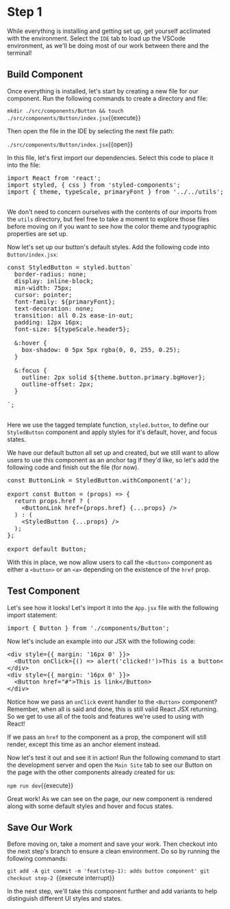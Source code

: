 # Step 1

While everything is installing and getting set up, get yourself acclimated with the environment. Select the `IDE` tab to load up the VSCode environment, as we'll be doing most of our work between there and the terminal!

## Build Component

Once everything is installed, let's start by creating a new file for our component. Run the following commands to create a directory and file:

`mkdir ./src/components/Button && touch ./src/components/Button/index.jsx`{{execute}}

Then open the file in the IDE by selecting the next file path:

`./src/components/Button/index.jsx`{{open}}

In this file, let's first import our dependencies. Select this code to place it into the file:

<pre class="file" data-filename="./src/components/Button/index.jsx" data-target="append">
import React from 'react';
import styled, { css } from 'styled-components';
import { theme, typeScale, primaryFont } from '../../utils';

</pre>

We don't need to concern ourselves with the contents of our imports from the `utils` directory, but feel free to take a moment to explore those files before moving on if you want to see how the color theme and typographic properties are set up.

Now let's set up our button's default styles. Add the following code into `Button/index.jsx`:

<pre class="file" data-filename="./src/components/Button/index.jsx" data-target="append">
const StyledButton = styled.button`
  border-radius: none;
  display: inline-block;
  min-width: 75px;
  cursor: pointer;
  font-family: ${primaryFont};
  text-decoration: none;
  transition: all 0.2s ease-in-out;
  padding: 12px 16px;
  font-size: ${typeScale.header5};

  &:hover {
    box-shadow: 0 5px 5px rgba(0, 0, 255, 0.25);
  }

  &:focus {
    outline: 2px solid ${theme.button.primary.bgHover};
    outline-offset: 2px;
  }

`;

</pre>

Here we use the tagged template function, `styled.button`, to define our `StyledButton` component and apply styles for it's default, hover, and focus states.

We have our default button all set up and created, but we still want to allow users to use this component as an anchor tag if they'd like, so let's add the following code and finish out the file (for now).

<pre class="file" data-filename="./src/components/Button/index.jsx" data-target="append">
const ButtonLink = StyledButton.withComponent('a');

export const Button = (props) => {
  return props.href ? (
    &#x3C;ButtonLink href={props.href} {...props} /&#x3E;
  ) : (
    &#x3C;StyledButton {...props} /&#x3E;
  );
};

export default Button;
</pre>

With this in place, we now allow users to call the `<Button>` component as either a `<button>` or an `<a>` depending on the existence of the `href` prop.

## Test Component

Let's see how it looks! Let's import it into the `App.jsx` file with the following import statement:

<pre class="file" data-filename="./src/App.jsx" data-target="insert" data-marker="#step-1_1">import { Button } from './components/Button';
</pre>

Now let's include an example into our JSX with the following code:

<pre class="file" data-filename="./src/App.jsx" data-target="insert" data-marker="#step-1_2">&#x3C;div style={{ margin: &#x27;16px 0&#x27; }}&#x3E;
  &#x3C;Button onClick={() =&#x3E; alert(&#x27;clicked!&#x27;)&#x3E;This is a button&#x3C;/Button&#x3E;
&#x3C;/div&#x3E;
&#x3C;div style={{ margin: &#x27;16px 0&#x27; }}&#x3E;
  &#x3C;Button href=&#x22;#&#x22;&#x3E;This is link&#x3C;/Button&#x3E;
&#x3C;/div&#x3E;
</pre>

Notice how we pass an `onClick` event handler to the `<Button>` component? Remember, when all is said and done, this is still valid React JSX returning. So we get to use all of the tools and features we're used to using with React!

If we pass an `href` to the component as a prop, the component will still render, except this time as an anchor element instead.

Now let's test it out and see it in action! Run the following command to start the development server and open the `Main Site` tab to see our Button on the page with the other components already created for us:

`npm run dev`{{execute}}

Great work! As we can see on the page, our new component is rendered along with some default styles and hover and focus states.

## Save Our Work

Before moving on, take a moment and save your work. Then checkout into the next step's branch to ensure a clean environment. Do so by running the following commands:

`git add -A
git commit -m 'feat(step-1): adds button component'
git checkout step-2
`{{execute interrupt}}

In the next step, we'll take this component further and add variants to help distinguish different UI styles and states.

